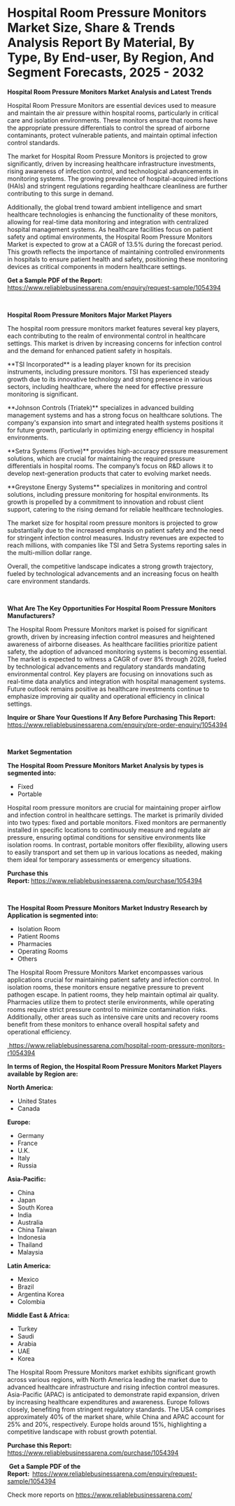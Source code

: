 <p><h1>Hospital Room Pressure Monitors Market Size, Share & Trends Analysis Report By Material, By Type, By End-user, By Region, And Segment Forecasts, 2025 - 2032</h1></p><p><strong>Hospital Room Pressure Monitors Market Analysis and Latest Trends</strong></p>
<p><p>Hospital Room Pressure Monitors are essential devices used to measure and maintain the air pressure within hospital rooms, particularly in critical care and isolation environments. These monitors ensure that rooms have the appropriate pressure differentials to control the spread of airborne contaminants, protect vulnerable patients, and maintain optimal infection control standards. </p><p>The market for Hospital Room Pressure Monitors is projected to grow significantly, driven by increasing healthcare infrastructure investments, rising awareness of infection control, and technological advancements in monitoring systems. The growing prevalence of hospital-acquired infections (HAIs) and stringent regulations regarding healthcare cleanliness are further contributing to this surge in demand. </p><p>Additionally, the global trend toward ambient intelligence and smart healthcare technologies is enhancing the functionality of these monitors, allowing for real-time data monitoring and integration with centralized hospital management systems. As healthcare facilities focus on patient safety and optimal environments, the Hospital Room Pressure Monitors Market is expected to grow at a CAGR of 13.5% during the forecast period. This growth reflects the importance of maintaining controlled environments in hospitals to ensure patient health and safety, positioning these monitoring devices as critical components in modern healthcare settings.</p></p>
<p><strong>Get a Sample PDF of the Report:&nbsp;</strong> <a href="https://www.reliablebusinessarena.com/enquiry/request-sample/1054394?utm_campaign=2793&utm_medium=2&utm_source=Github&utm_content=ia&utm_term=04032025&utm_id=hospital-room-pressure-monitors">https://www.reliablebusinessarena.com/enquiry/request-sample/1054394</a></p>
<p>&nbsp;</p>
<p><strong>Hospital Room Pressure Monitors Major Market Players</strong></p>
<p><p>The hospital room pressure monitors market features several key players, each contributing to the realm of environmental control in healthcare settings. This market is driven by increasing concerns for infection control and the demand for enhanced patient safety in hospitals.</p><p>**TSI Incorporated** is a leading player known for its precision instruments, including pressure monitors. TSI has experienced steady growth due to its innovative technology and strong presence in various sectors, including healthcare, where the need for effective pressure monitoring is significant. </p><p>**Johnson Controls (Triatek)** specializes in advanced building management systems and has a strong focus on healthcare solutions. The company's expansion into smart and integrated health systems positions it for future growth, particularly in optimizing energy efficiency in hospital environments.</p><p>**Setra Systems (Fortive)** provides high-accuracy pressure measurement solutions, which are crucial for maintaining the required pressure differentials in hospital rooms. The company’s focus on R&D allows it to develop next-generation products that cater to evolving market needs.</p><p>**Greystone Energy Systems** specializes in monitoring and control solutions, including pressure monitoring for hospital environments. Its growth is propelled by a commitment to innovation and robust client support, catering to the rising demand for reliable healthcare technologies.</p><p>The market size for hospital room pressure monitors is projected to grow substantially due to the increased emphasis on patient safety and the need for stringent infection control measures. Industry revenues are expected to reach millions, with companies like TSI and Setra Systems reporting sales in the multi-million dollar range.</p><p>Overall, the competitive landscape indicates a strong growth trajectory, fueled by technological advancements and an increasing focus on health care environment standards.</p></p>
<p>&nbsp;</p>
<p><strong>What Are The Key Opportunities For Hospital Room Pressure Monitors Manufacturers?</strong></p>
<p><p>The Hospital Room Pressure Monitors market is poised for significant growth, driven by increasing infection control measures and heightened awareness of airborne diseases. As healthcare facilities prioritize patient safety, the adoption of advanced monitoring systems is becoming essential. The market is expected to witness a CAGR of over 8% through 2028, fueled by technological advancements and regulatory standards mandating environmental control. Key players are focusing on innovations such as real-time data analytics and integration with hospital management systems. Future outlook remains positive as healthcare investments continue to emphasize improving air quality and operational efficiency in clinical settings.</p></p>
<p><strong>Inquire or Share Your Questions If Any Before Purchasing This Report:</strong> <a href="https://www.reliablebusinessarena.com/enquiry/pre-order-enquiry/1054394?utm_campaign=2793&utm_medium=2&utm_source=Github&utm_content=ia&utm_term=04032025&utm_id=hospital-room-pressure-monitors">https://www.reliablebusinessarena.com/enquiry/pre-order-enquiry/1054394</a></p>
<p>&nbsp;</p>
<p><strong>Market Segmentation</strong></p>
<p><strong>The Hospital Room Pressure Monitors Market Analysis by types is segmented into:</strong></p>
<p><ul><li>Fixed</li><li>Portable</li></ul></p>
<p><p>Hospital room pressure monitors are crucial for maintaining proper airflow and infection control in healthcare settings. The market is primarily divided into two types: fixed and portable monitors. Fixed monitors are permanently installed in specific locations to continuously measure and regulate air pressure, ensuring optimal conditions for sensitive environments like isolation rooms. In contrast, portable monitors offer flexibility, allowing users to easily transport and set them up in various locations as needed, making them ideal for temporary assessments or emergency situations.</p></p>
<p><strong>Purchase this Report:&nbsp;</strong><a href="https://www.reliablebusinessarena.com/purchase/1054394?utm_campaign=2793&utm_medium=2&utm_source=Github&utm_content=ia&utm_term=04032025&utm_id=hospital-room-pressure-monitors">https://www.reliablebusinessarena.com/purchase/1054394</a></p>
<p>&nbsp;</p>
<p><strong>The Hospital Room Pressure Monitors Market Industry Research by Application is segmented into:</strong></p>
<p><ul><li>Isolation Room</li><li>Patient Rooms</li><li>Pharmacies</li><li>Operating Rooms</li><li>Others</li></ul></p>
<p><p>The Hospital Room Pressure Monitors Market encompasses various applications crucial for maintaining patient safety and infection control. In isolation rooms, these monitors ensure negative pressure to prevent pathogen escape. In patient rooms, they help maintain optimal air quality. Pharmacies utilize them to protect sterile environments, while operating rooms require strict pressure control to minimize contamination risks. Additionally, other areas such as intensive care units and recovery rooms benefit from these monitors to enhance overall hospital safety and operational efficiency.</p></p>
<p><a href="https://www.reliablebusinessarena.com/hospital-room-pressure-monitors-r1054394?utm_campaign=2793&utm_medium=2&utm_source=Github&utm_content=ia&utm_term=04032025&utm_id=hospital-room-pressure-monitors">&nbsp;https://www.reliablebusinessarena.com/hospital-room-pressure-monitors-r1054394</a></p>
<p><strong>In terms of Region, the Hospital Room Pressure Monitors Market Players available by Region are:</strong></p>
<p>
    <p> <strong> North America: </strong>
        <ul>
            <li>United States</li>
            <li>Canada</li>
        </ul>
        </p> 
    <p> <strong> Europe: </strong>
        <ul>
            <li>Germany</li>
            <li>France</li>
            <li>U.K.</li>
            <li>Italy</li>
            <li>Russia</li>
        </ul>
        </p> 
    <p> <strong> Asia-Pacific: </strong>
        <ul>
            <li>China</li>
            <li>Japan</li>
            <li>South Korea</li>
            <li>India</li>
            <li>Australia</li>
            <li>China Taiwan</li>
            <li>Indonesia</li>
            <li>Thailand</li>
            <li>Malaysia</li>
        </ul>
        </p> 
    <p> <strong> Latin America: </strong>
        <ul>
            <li>Mexico</li>
            <li>Brazil</li>
            <li>Argentina Korea</li>
            <li>Colombia</li>
        </ul>
        </p> 
    <p> <strong> Middle East & Africa: </strong>
        <ul>
            <li>Turkey</li>
            <li>Saudi</li>
            <li>Arabia</li>
            <li>UAE</li>
            <li>Korea</li>
        </ul>
    </p>
    </p>
<p><p>The Hospital Room Pressure Monitors market exhibits significant growth across various regions, with North America leading the market due to advanced healthcare infrastructure and rising infection control measures. Asia-Pacific (APAC) is anticipated to demonstrate rapid expansion, driven by increasing healthcare expenditures and awareness. Europe follows closely, benefiting from stringent regulatory standards. The USA comprises approximately 40% of the market share, while China and APAC account for 25% and 20%, respectively. Europe holds around 15%, highlighting a competitive landscape with robust growth potential.</p></p>
<p><strong>Purchase this Report: </strong><a href="https://www.reliablebusinessarena.com/purchase/1054394?utm_campaign=2793&utm_medium=2&utm_source=Github&utm_content=ia&utm_term=04032025&utm_id=hospital-room-pressure-monitors">https://www.reliablebusinessarena.com/purchase/1054394</a></p>
<p>&nbsp;<strong>Get a Sample PDF of the Report:&nbsp;&nbsp;</strong><a href="https://www.reliablebusinessarena.com/enquiry/request-sample/1054394?utm_campaign=2793&utm_medium=2&utm_source=Github&utm_content=ia&utm_term=04032025&utm_id=hospital-room-pressure-monitors">https://www.reliablebusinessarena.com/enquiry/request-sample/1054394</a></p>
<p><strong></strong></p>
<p>Check more reports on <a href="https://www.reliablebusinessarena.com/?utm_campaign=2793&utm_medium=2&utm_source=Github&utm_content=ia&utm_term=04032025&utm_id=hospital-room-pressure-monitors">https://www.reliablebusinessarena.com/</a></p>